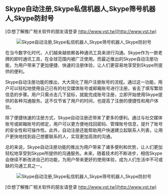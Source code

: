 ## **Skype自动注册,Skype私信机器人,Skype筛号机器人,Skype防封号**

[😍想了解推广相关软件的朋友请登录 http://www.vst.tw](http://www.vst.tw)

 <center><img src="https://vst.tw/MP4/tuiguang/png/8.png" alt="Skype自动注册,Skype私信机器人,Skype筛号机器人,Skype防封号"></center>

在当今数字化时代，人们越来越依赖各种通讯工具来进行沟通。Skype作为一款老牌的即时通讯工具，在全球范围内被广泛使用。而最近推出的Skype自动注册功能，为用户带来了更加便捷、快速的注册体验，让人们更容易地享受到Skype所提供的便利。

Skype自动注册功能的推出，大大简化了用户注册账号的流程。通过这一功能，用户可以轻松地使用自己已有的社交媒体账号或邮箱账号进行注册，省去了填写繁琐信息的步骤。用户只需点击几下鼠标，就能完成账号注册，立即开始使用Skype提供的各种沟通服务。这不仅节省了用户的时间，也提高了注册的便捷性和用户体验。

除了便捷快速的注册方式，Skype自动注册还带来了更多的便利。通过与社交媒体账号或邮箱账号的绑定，用户可以更方便地找回密码、管理账号信息，提升了账号的安全性和可操作性。此外，自动注册还能帮助用户快速建立起联系人列表，让用户更快地找到自己想要联系的人，实现更加高效的沟通。

总的来说，Skype自动注册功能的推出为用户带来了诸多便利和优势，让人们更加轻松地享受到Skype所提供的沟通服务。未来，随着技术的不断进步，相信Skype会继续不断改进自己的功能，为用户带来更好的使用体验，成为人们生活中不可或缺的沟通工具之一。

 <center><img src="https://vst.tw/MP4/tuiguang/png/7.png" alt="Skype自动注册,Skype私信机器人,Skype筛号机器人,Skype防封号"></center>

[😍想了解推广相关软件的朋友请登录 http://www.vst.tw](http://www.vst.tw)



